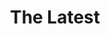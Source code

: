 ---
layout: child_layout/latest
title: The Latest
permalink: /latest/
hero_image: /assets/img/content/backgrounds/bg-04.jpg
hero_options: is-large is-tinted
---